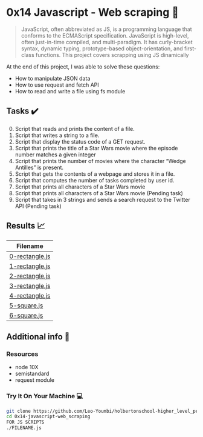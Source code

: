 # 0x14 Javascript - Web scraping :roller_coaster:

> JavaScript, often abbreviated as JS, is a programming language that conforms to the ECMAScript specification. JavaScript is high-level, often just-in-time compiled, and multi-paradigm. It has curly-bracket syntax, dynamic typing, prototype-based object-orientation, and first-class functions. This project covers scrapping using JS dinamically

At the end of this project, I was able to solve these questions:
  
* How to manipulate JSON data
* How to use request and fetch API
* How to read and write a file using fs module

## Tasks :heavy_check_mark:

0. Script that reads and prints the content of a file. 
1. Script that writes a string to a file.
2. Script that display the status code of a GET request.
3. Script that prints the title of a Star Wars movie where the episode number matches a given integer
4. Script that prints the number of movies where the character “Wedge Antilles” is present.
5. Script that gets the contents of a webpage and stores it in a file.
6. Script that computes the number of tasks completed by user id.
7. Script that prints all characters of a Star Wars movie
8. Script that prints all characters of a Star Wars movie (Pending task)
9. Script that takes in 3 strings and sends a search request to the Twitter API (Pending task)

## Results :chart_with_upwards_trend:

| Filename |
| ------ |
| [0-rectangle.js](./0-readme.js)|
|[1-rectangle.js](./1-writeme.js)|
|[2-rectangle.js](./2-statuscode.js)|
|[3-rectangle.js](./3-starwars_title.js)|
|[4-rectangle.js](./4-starwars_count.js)|
|[5-square.js](./5-request_store.js)|
|[6-square.js](./6-completed_tasks.js)|

## Additional info :construction:
### Resources

- node 10X
- semistandard
- request module

### Try It On Your Machine :computer:	
```bash
git clone https://github.com/Leo-Youmbi/holbertonschool-higher_level_programming.git
cd 0x14-javascript-web_scraping
FOR JS SCRIPTS
./FILENAME.js
```